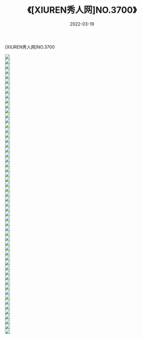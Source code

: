 ﻿---
layout: post
title:  《[XIUREN秀人网]NO.3700》
date:   2022-03-19
img: http://img.660000.xyz/Sharelink/秀人网/秀人网第04部分/[XIUREN秀人网]NO.3700/000.jpg
categories: [美女, 清纯, 唯美]
---

[XIUREN秀人网]NO.3700

 ![](http://img.660000.xyz/Sharelink/秀人网/秀人网第04部分/[XIUREN秀人网]NO.3700/001.jpg) <br>![](http://img.660000.xyz/Sharelink/秀人网/秀人网第04部分/[XIUREN秀人网]NO.3700/002.jpg) <br>![](http://img.660000.xyz/Sharelink/秀人网/秀人网第04部分/[XIUREN秀人网]NO.3700/003.jpg) <br>![](http://img.660000.xyz/Sharelink/秀人网/秀人网第04部分/[XIUREN秀人网]NO.3700/004.jpg) <br>![](http://img.660000.xyz/Sharelink/秀人网/秀人网第04部分/[XIUREN秀人网]NO.3700/005.jpg) <br>![](http://img.660000.xyz/Sharelink/秀人网/秀人网第04部分/[XIUREN秀人网]NO.3700/006.jpg) <br>![](http://img.660000.xyz/Sharelink/秀人网/秀人网第04部分/[XIUREN秀人网]NO.3700/007.jpg) <br>![](http://img.660000.xyz/Sharelink/秀人网/秀人网第04部分/[XIUREN秀人网]NO.3700/008.jpg) <br>![](http://img.660000.xyz/Sharelink/秀人网/秀人网第04部分/[XIUREN秀人网]NO.3700/009.jpg) <br>![](http://img.660000.xyz/Sharelink/秀人网/秀人网第04部分/[XIUREN秀人网]NO.3700/010.jpg) <br>![](http://img.660000.xyz/Sharelink/秀人网/秀人网第04部分/[XIUREN秀人网]NO.3700/011.jpg) <br>![](http://img.660000.xyz/Sharelink/秀人网/秀人网第04部分/[XIUREN秀人网]NO.3700/012.jpg) <br>![](http://img.660000.xyz/Sharelink/秀人网/秀人网第04部分/[XIUREN秀人网]NO.3700/013.jpg) <br>![](http://img.660000.xyz/Sharelink/秀人网/秀人网第04部分/[XIUREN秀人网]NO.3700/014.jpg) <br>![](http://img.660000.xyz/Sharelink/秀人网/秀人网第04部分/[XIUREN秀人网]NO.3700/015.jpg) <br>![](http://img.660000.xyz/Sharelink/秀人网/秀人网第04部分/[XIUREN秀人网]NO.3700/016.jpg) <br>![](http://img.660000.xyz/Sharelink/秀人网/秀人网第04部分/[XIUREN秀人网]NO.3700/017.jpg) <br>![](http://img.660000.xyz/Sharelink/秀人网/秀人网第04部分/[XIUREN秀人网]NO.3700/018.jpg) <br>![](http://img.660000.xyz/Sharelink/秀人网/秀人网第04部分/[XIUREN秀人网]NO.3700/019.jpg) <br>![](http://img.660000.xyz/Sharelink/秀人网/秀人网第04部分/[XIUREN秀人网]NO.3700/020.jpg) <br>![](http://img.660000.xyz/Sharelink/秀人网/秀人网第04部分/[XIUREN秀人网]NO.3700/021.jpg) <br>![](http://img.660000.xyz/Sharelink/秀人网/秀人网第04部分/[XIUREN秀人网]NO.3700/022.jpg) <br>![](http://img.660000.xyz/Sharelink/秀人网/秀人网第04部分/[XIUREN秀人网]NO.3700/023.jpg) <br>![](http://img.660000.xyz/Sharelink/秀人网/秀人网第04部分/[XIUREN秀人网]NO.3700/024.jpg) <br>![](http://img.660000.xyz/Sharelink/秀人网/秀人网第04部分/[XIUREN秀人网]NO.3700/025.jpg) <br>![](http://img.660000.xyz/Sharelink/秀人网/秀人网第04部分/[XIUREN秀人网]NO.3700/026.jpg) <br>![](http://img.660000.xyz/Sharelink/秀人网/秀人网第04部分/[XIUREN秀人网]NO.3700/027.jpg) <br>![](http://img.660000.xyz/Sharelink/秀人网/秀人网第04部分/[XIUREN秀人网]NO.3700/028.jpg) <br>![](http://img.660000.xyz/Sharelink/秀人网/秀人网第04部分/[XIUREN秀人网]NO.3700/029.jpg) <br>![](http://img.660000.xyz/Sharelink/秀人网/秀人网第04部分/[XIUREN秀人网]NO.3700/030.jpg) <br>![](http://img.660000.xyz/Sharelink/秀人网/秀人网第04部分/[XIUREN秀人网]NO.3700/031.jpg) <br>![](http://img.660000.xyz/Sharelink/秀人网/秀人网第04部分/[XIUREN秀人网]NO.3700/032.jpg) <br>![](http://img.660000.xyz/Sharelink/秀人网/秀人网第04部分/[XIUREN秀人网]NO.3700/033.jpg) <br>![](http://img.660000.xyz/Sharelink/秀人网/秀人网第04部分/[XIUREN秀人网]NO.3700/034.jpg) <br>![](http://img.660000.xyz/Sharelink/秀人网/秀人网第04部分/[XIUREN秀人网]NO.3700/035.jpg) <br>![](http://img.660000.xyz/Sharelink/秀人网/秀人网第04部分/[XIUREN秀人网]NO.3700/036.jpg) <br>![](http://img.660000.xyz/Sharelink/秀人网/秀人网第04部分/[XIUREN秀人网]NO.3700/037.jpg) <br>![](http://img.660000.xyz/Sharelink/秀人网/秀人网第04部分/[XIUREN秀人网]NO.3700/038.jpg) <br>![](http://img.660000.xyz/Sharelink/秀人网/秀人网第04部分/[XIUREN秀人网]NO.3700/039.jpg) <br>![](http://img.660000.xyz/Sharelink/秀人网/秀人网第04部分/[XIUREN秀人网]NO.3700/040.jpg) <br>![](http://img.660000.xyz/Sharelink/秀人网/秀人网第04部分/[XIUREN秀人网]NO.3700/041.jpg) <br>![](http://img.660000.xyz/Sharelink/秀人网/秀人网第04部分/[XIUREN秀人网]NO.3700/042.jpg) <br>![](http://img.660000.xyz/Sharelink/秀人网/秀人网第04部分/[XIUREN秀人网]NO.3700/043.jpg) <br>![](http://img.660000.xyz/Sharelink/秀人网/秀人网第04部分/[XIUREN秀人网]NO.3700/044.jpg) <br>![](http://img.660000.xyz/Sharelink/秀人网/秀人网第04部分/[XIUREN秀人网]NO.3700/045.jpg) <br>![](http://img.660000.xyz/Sharelink/秀人网/秀人网第04部分/[XIUREN秀人网]NO.3700/046.jpg) <br>![](http://img.660000.xyz/Sharelink/秀人网/秀人网第04部分/[XIUREN秀人网]NO.3700/047.jpg) <br>![](http://img.660000.xyz/Sharelink/秀人网/秀人网第04部分/[XIUREN秀人网]NO.3700/048.jpg) <br>![](http://img.660000.xyz/Sharelink/秀人网/秀人网第04部分/[XIUREN秀人网]NO.3700/049.jpg) <br>![](http://img.660000.xyz/Sharelink/秀人网/秀人网第04部分/[XIUREN秀人网]NO.3700/050.jpg) <br>![](http://img.660000.xyz/Sharelink/秀人网/秀人网第04部分/[XIUREN秀人网]NO.3700/051.jpg) <br>![](http://img.660000.xyz/Sharelink/秀人网/秀人网第04部分/[XIUREN秀人网]NO.3700/052.jpg) <br>![](http://img.660000.xyz/Sharelink/秀人网/秀人网第04部分/[XIUREN秀人网]NO.3700/053.jpg) <br>![](http://img.660000.xyz/Sharelink/秀人网/秀人网第04部分/[XIUREN秀人网]NO.3700/054.jpg) <br>![](http://img.660000.xyz/Sharelink/秀人网/秀人网第04部分/[XIUREN秀人网]NO.3700/055.jpg) <br>![](http://img.660000.xyz/Sharelink/秀人网/秀人网第04部分/[XIUREN秀人网]NO.3700/056.jpg) <br>![](http://img.660000.xyz/Sharelink/秀人网/秀人网第04部分/[XIUREN秀人网]NO.3700/057.jpg) <br>